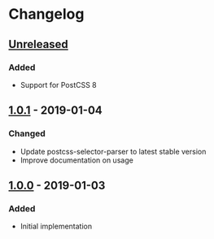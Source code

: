 # Changelog

## [Unreleased][]

### Added

-   Support for PostCSS 8

## [1.0.1][] - 2019-01-04

### Changed

-   Update postcss-selector-parser to latest stable version
-   Improve documentation on usage

## [1.0.0][] - 2019-01-03

### Added

-   Initial implementation

[unreleased]: https://github.com/niksy/postcss-query-ast/compare/v1.0.1...HEAD
[1.0.1]: https://github.com/niksy/postcss-query-ast/compare/v1.0.0...v1.0.1
[1.0.0]: https://github.com/niksy/postcss-query-ast/tree/v1.0.0
